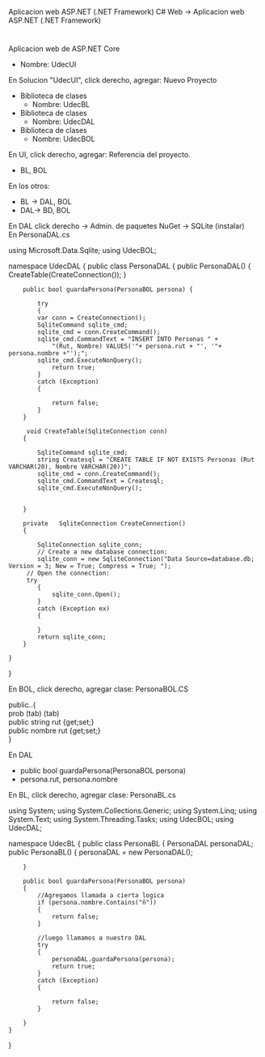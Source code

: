 Aplicacion web ASP.NET (.NET Framework)
C# Web -> Aplicacion web ASP.NET (.NET Framework)
#
Aplicacion web de ASP.NET Core  
 - Nombre: UdecUI  

En Solucion "UdecUI", click derecho, agregar: Nuevo Proyecto
- Biblioteca de clases  
  - Nombre: UdecBL
- Biblioteca de clases  
  - Nombre: UdecDAL
- Biblioteca de clases  
  - Nombre: UdecBOL

En UI, click derecho, agregar: Referencia del proyecto.
- BL, BOL

En los otros:
- BL -> DAL, BOL
- DAL-> BD, BOL

En DAL click derecho -> Admin. de paquetes NuGet -> SQLite (instalar)  
En PersonaDAL.cs  

using Microsoft.Data.Sqlite;
using UdecBOL;

namespace UdecDAL
{
    public class PersonaDAL
    {
        public PersonaDAL() {
            CreateTable(CreateConnection());
        }

        public bool guardaPersona(PersonaBOL persona) { 
        
            try
            {
            var conn = CreateConnection();
            SqliteCommand sqlite_cmd;
            sqlite_cmd = conn.CreateCommand();
            sqlite_cmd.CommandText = "INSERT INTO Personas " +
                "(Rut, Nombre) VALUES('"+ persona.rut + "', '"+ persona.nombre +"');";
            sqlite_cmd.ExecuteNonQuery();
                return true;
            }
            catch (Exception)
            {

                return false;
            }
        }

         void CreateTable(SqliteConnection conn)
        {

            SqliteCommand sqlite_cmd;
            string Createsql = "CREATE TABLE IF NOT EXISTS Personas (Rut VARCHAR(20), Nombre VARCHAR(20))";
            sqlite_cmd = conn.CreateCommand();
            sqlite_cmd.CommandText = Createsql;
            sqlite_cmd.ExecuteNonQuery();
         

        }

        private   SqliteConnection CreateConnection()
        {

            SqliteConnection sqlite_conn;
            // Create a new database connection:
            sqlite_conn = new SqliteConnection("Data Source=database.db; Version = 3; New = True; Compress = True; ");
         // Open the connection:
         try
            {
                sqlite_conn.Open();
            }
            catch (Exception ex)
            {

            }
            return sqlite_conn;
        }

    }
}

En BOL, click derecho, agregar clase: PersonaBOL.CS  

public..{  
prob (tab) (tab)  
public string rut {get;set;}    
public nombre rut {get;set;}  
}

En DAL  
 - public bool guardaPersona(PersonaBOL persona)
 - persona.rut, persona.nombre

En BL, click derecho, agregar clase: PersonaBL.cs

using System;
using System.Collections.Generic;
using System.Linq;
using System.Text;
using System.Threading.Tasks;
using UdecBOL;
using UdecDAL;

namespace UdecBL
{
    public class PersonaBL
    {
        PersonaDAL personaDAL;
        public PersonaBL()
        {
            personaDAL = new PersonaDAL();

        }

        public bool guardaPersona(PersonaBOL persona)
        {
            //Agregamos llamada a cierta logica
            if (persona.nombre.Contains("ñ"))
            {
                return false;
            }

            //luego llamamos a nuestro DAL
            try
            {
                personaDAL.guardaPersona(persona);
                return true;
            }
            catch (Exception)
            {

                return false;
            }

        }
    }
}

